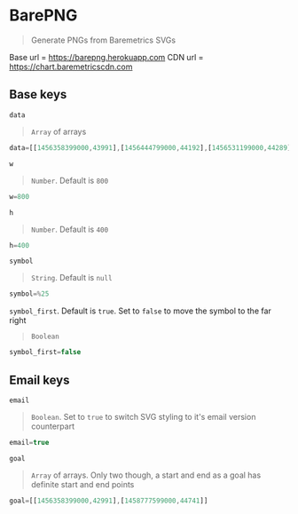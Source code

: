 # BarePNG
> Generate PNGs from Baremetrics SVGs

Base url = https://barepng.herokuapp.com
CDN url = https://chart.baremetricscdn.com

## Base keys
`data`
> `Array` of arrays
```js
data=[[1456358399000,43991],[1456444799000,44192],[1456531199000,44289],[1456617599000,44367],[1456703999000,44413],[1456790399000,44443],[1456876799000,44791],[1456963199000,44789],[1457049599000,45138],[1457135999000,45173],[1457222399000,45159],[1457308799000,45191],[1457395199000,45372],[1457481599000,45357],[1457567999000,45408],[1457654399000,45458],[1457740799000,45845],[1457827199000,45889],[1457913599000,45939],[1457999999000,45983],[1458086399000,46054],[1458172799000,45443],[1458259199000,45707],[1458345599000,45170],[1458431999000,45301],[1458518399000,45298],[1458604799000,45384],[1458691199000,45741],[1458777599000,45741]]
```
`w`
> `Number`. Default is `800`
```js
w=800
```
`h`
> `Number`. Default is `400`
```js
h=400
```
`symbol`
> `String`. Default is `null`
```js
symbol=%25
```
`symbol_first`. Default is `true`. Set to `false` to move the symbol to the far right
> `Boolean`
```js
symbol_first=false
```

## Email keys
`email`
> `Boolean`. Set to `true` to switch SVG styling to it's email version counterpart
```js
email=true
```
`goal`
> `Array` of arrays. Only two though, a start and end as a goal has definite start and end points
```js
goal=[[1456358399000,42991],[1458777599000,44741]]
```

